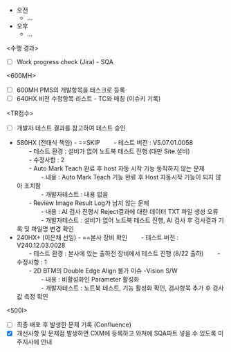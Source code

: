 - 오전
	- ...
- 오후
	- ...

<수행 경과>
- [ ] Work progress check (Jira) - SQA

\<600MH>
- [ ] 600MH PMS의 개발항목을 태스크로 등록
- [ ] 640HX 비전 수정항목 리스트 - TC와 매칭 (이슈키 기록)

<TR접수>
- [ ] 개발자 테스트 결과를 참고하여 테스트 승인
- 580HX (전태식 책임) - ==SKIP
  - 테스트 버전 : V5.07.01.0058  
  - 테스트 환경 : 설비가 없어 노트북 테스트 진행 (대만 Site 설비)  
  - 수정사항 : 2  
  - Auto Mark Teach 완료 후 host 자동 시작 기능 동작하지 않는 문제  
    - 내용 : Auto Mark Teach 기능 완료 후 Host 자동시작 기능이 되지 않아 조치함  
    - 개발자테스트 : 내용 없음  
  - Review Image Result Log가 남지 않는 문제  
    - 내용 : AI 검사 진행시 Reject결과에 대한 데이터 TXT 파일 생성 오류  
    - 개발자테스트 : 설비가 없어 노트북 테스트 진행, AI 검사 후 검사결과 기록 및 파일명 변경 확인  
- 240HX+ (이은채 선임) - ==본사 장비 확인
  - 테스트 버전 : V240.12.03.0028  
  - 테스트 환경 : 본사에 있는 출하전 장비에서 테스트 진행 (8/22 출하)
  - 수정사항 : 1  
  - 2D BTM의 Double Edge Align 불가 이슈 -Vision S/W  
    - 내용 : 비활성화인 Parameter 활성화  
    - 개발자테스트 : 노트북 테스트, 기능 활성화 확인, 검사항목 추가 후 검사값 측정 확인

<500I>
- [ ] 최종 배포 후 발생한 문제 기록 (Confluence)
- [x] 개선사항 및 문제점 발생하면 CXM에 등록하고 와쳐에 SQA파트 넣을 수 있도록 미주지사에 안내